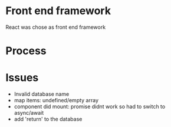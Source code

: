 # Front end framework
React was chose as front end framework

# Process

# Issues
- Invalid database name
- map items: undefined/empty array
- component did mount: promise didnt work so had to switch to async/await
- add 'return' to the database